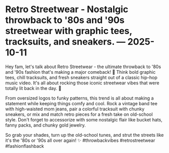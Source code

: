 # Retro Streetwear - Nostalgic throwback to '80s and '90s streetwear with graphic tees, tracksuits, and sneakers. — 2025-10-11

Hey fam, let's talk about Retro Streetwear - the ultimate throwback to '80s and '90s fashion that's making a major comeback! 🌟 Think bold graphic tees, chill tracksuits, and fresh sneakers straight out of a classic hip-hop music video. It's all about rocking those iconic streetwear vibes that were totally lit back in the day. 🙌

From oversized logos to funky patterns, this trend is all about making a statement while keeping things comfy and cool. Rock a vintage band tee with high-waisted mom jeans, pair a colorful tracksuit with chunky sneakers, or mix and match retro pieces for a fresh take on old-school style. Don't forget to accessorize with some nostalgic flair like bucket hats, fanny packs, and chunky gold jewelry.

So grab your shades, turn up the old-school tunes, and strut the streets like it's the '80s or '90s all over again! ✨ #throwbackvibes #retrostreetwear #fashionflashback